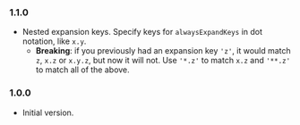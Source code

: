 ### 1.1.0
- Nested expansion keys. Specify keys for `alwaysExpandKeys` in dot notation, like `x.y`.
    - **Breaking**: if you previously had an expansion key `'z'`, it would match `z`, `x.z` or `x.y.z`, but now it will not. Use `'*.z'` to match `x.z` and `'**.z'` to match all of the above.

### 1.0.0

- Initial version.

